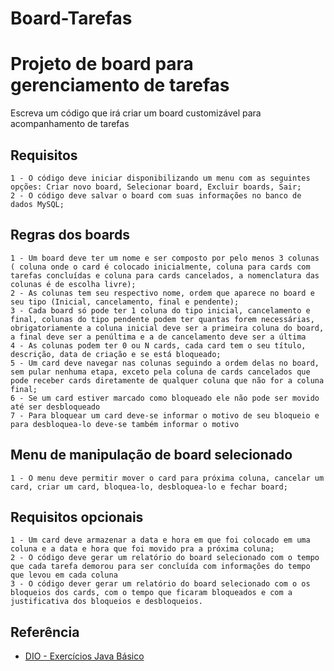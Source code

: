 # Board-Tarefas

# Projeto de board para gerenciamento de tarefas

Escreva um código que irá criar um board customizável para acompanhamento de tarefas

  ## Requisitos
    1 - O código deve iniciar disponibilizando um menu com as seguintes opções: Criar novo board, Selecionar board, Excluir boards, Sair;
    2 - O código deve salvar o board com suas informações no banco de dados MySQL;

  ## Regras dos boards
    1 - Um board deve ter um nome e ser composto por pelo menos 3 colunas ( coluna onde o card é colocado inicialmente, coluna para cards com tarefas concluídas e coluna para cards cancelados, a nomenclatura das colunas é de escolha livre);
    2 - As colunas tem seu respectivo nome, ordem que aparece no board e seu tipo (Inicial, cancelamento, final e pendente);
    3 - Cada board só pode ter 1 coluna do tipo inicial, cancelamento e final, colunas do tipo pendente podem ter quantas forem necessárias, obrigatoriamente a coluna inicial deve ser a primeira coluna do board, a final deve ser a penúltima e a de cancelamento deve ser a última
    4 - As colunas podem ter 0 ou N cards, cada card tem o seu título, descrição, data de criação e se está bloqueado;
    5 - Um card deve navegar nas colunas seguindo a ordem delas no board, sem pular nenhuma etapa, exceto pela coluna de cards cancelados que pode receber cards diretamente de qualquer coluna que não for a coluna final;
    6 - Se um card estiver marcado como bloqueado ele não pode ser movido até ser desbloqueado
    7 - Para bloquear um card deve-se informar o motivo de seu bloqueio e para desbloquea-lo deve-se também informar o motivo

  ## Menu de manipulação de board selecionado
    1 - O menu deve permitir mover o card para próxima coluna, cancelar um card, criar um card, bloquea-lo, desbloquea-lo e fechar board;

  ## Requisitos opcionais
    1 - Um card deve armazenar a data e hora em que foi colocado em uma coluna e a data e hora que foi movido pra a próxima coluna;
    2 - O código deve gerar um relatório do board selecionado com o tempo que cada tarefa demorou para ser concluída com informações do tempo que levou em cada coluna
    3 - O código dever gerar um relatório do board selecionado com o os bloqueios dos cards, com o tempo que ficaram bloqueados e com a justificativa dos bloqueios e desbloqueios.

## Referência

 - [DIO - Exercícios Java Básico](https://github.com/digitalinnovationone/exercicios-java-basico/blob/main/projetos/4%20-%20T%C3%A9cnicas%20Avan%C3%A7adas%2C%20Padr%C3%B5es%20e%20Persist%C3%AAncia%20(Literalmente).md)
